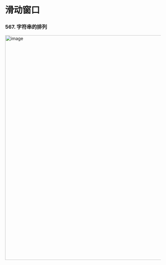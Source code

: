 # 滑动窗口
### 567. 字符串的排列
[<img width="726" alt="image" src="https://user-images.githubusercontent.com/70481780/216898826-58bb40dd-7fa6-48fd-a911-3c03684b8a20.png">
](https://leetcode.cn/problems/permutation-in-string/)
```go

```
